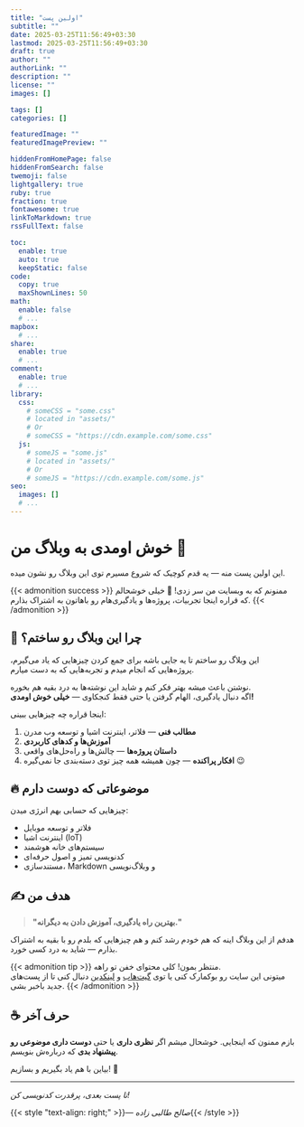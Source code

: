 ```yaml
---
title: "اولین پست"
subtitle: ""
date: 2025-03-25T11:56:49+03:30
lastmod: 2025-03-25T11:56:49+03:30
draft: true
author: ""
authorLink: ""
description: ""
license: ""
images: []

tags: []
categories: []

featuredImage: ""
featuredImagePreview: ""

hiddenFromHomePage: false
hiddenFromSearch: false
twemoji: false
lightgallery: true
ruby: true
fraction: true
fontawesome: true
linkToMarkdown: true
rssFullText: false

toc:
  enable: true
  auto: true
  keepStatic: false
code:
  copy: true
  maxShownLines: 50
math:
  enable: false
  # ...
mapbox:
  # ...
share:
  enable: true
  # ...
comment:
  enable: true
  # ...
library:
  css:
    # someCSS = "some.css"
    # located in "assets/"
    # Or
    # someCSS = "https://cdn.example.com/some.css"
  js:
    # someJS = "some.js"
    # located in "assets/"
    # Or
    # someJS = "https://cdn.example.com/some.js"
seo:
  images: []
  # ...
---
```


# خوش اومدی به وبلاگ من 🚀

این اولین پست منه — یه قدم کوچیک که شروع مسیرم توی این وبلاگ رو نشون میده.

<!--more-->

{{< admonition success >}}
ممنونم که به وبسایت من سر زدی! 🎉 خیلی خوشحالم که قراره اینجا تجربیات، پروژه‌ها و یادگیری‌هام رو باهاتون به اشتراک بذارم.
{{< /admonition >}}

## 🌱 چرا این وبلاگ رو ساختم؟

این وبلاگ رو ساختم تا یه جایی باشه برای جمع کردن چیزهایی که یاد می‌گیرم، پروژه‌هایی که انجام میدم و تجربه‌هایی که به دست میارم.

نوشتن باعث میشه بهتر فکر کنم و شاید این نوشته‌ها به درد بقیه هم بخوره.  
اگه دنبال یادگیری، الهام گرفتن یا حتی فقط کنجکاوی — **خیلی خوش اومدی!**

اینجا قراره چه چیزهایی ببینی:

1. **مطالب فنی** — فلاتر، اینترنت اشیا و توسعه وب مدرن
2. **آموزش‌ها و کدهای کاربردی**
3. **داستان پروژه‌ها** — چالش‌ها و راه‌حل‌های واقعی
4. **افکار پراکنده** — چون همیشه همه چیز توی دسته‌بندی جا نمی‌گیره 😉

## 🔥 موضوعاتی که دوست دارم

چیزهایی که حسابی بهم انرژی میدن:

- فلاتر و توسعه موبایل
- اینترنت اشیا (IoT)
- سیستم‌های خانه هوشمند
- کدنویسی تمیز و اصول حرفه‌ای
- مستندسازی، Markdown و وبلاگ‌نویسی

## ✍️ هدف من

> **"بهترین راه یادگیری، آموزش دادن به دیگرانه."**

هدفم از این وبلاگ اینه که هم خودم رشد کنم و هم چیزهایی که بلدم رو با بقیه به اشتراک بذارم — شاید به درد کسی خورد.

{{< admonition tip >}}
منتظر بمون! کلی محتوای خفن تو راهه.  
میتونی این سایت رو بوکمارک کنی یا توی [گیت‌هاب](https://github.com/) و [لینکدین](https://linkedin.com/) دنبال کنی تا از پست‌های جدید باخبر بشی.
{{< /admonition >}}

## ☕ حرف آخر

بازم ممنون که اینجایی. خوشحال میشم اگر **نظری داری** یا حتی **دوست داری موضوعی رو پیشنهاد بدی** که درباره‌ش بنویسم.

بیاین با هم یاد بگیریم و بسازیم! 💪

---

*تا پست بعدی، پرقدرت کدنویسی کن!*

{{< style "text-align: right;" >}}— _صالح طالبی زاده_{{< /style >}}
